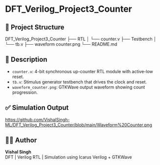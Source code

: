 # DFT_Verilog_Project3_Counter

## 📁 Project Structure
DFT_Verilog_Project3_Counter
├── RTL
│   └── counter.v
├── Testbench
│   └── tb.v
├── waveform counter.png
└── README.md
## 📄 Description

- `counter.v`: 4-bit synchronous up-counter RTL module with active-low reset.  
- `tb.v`: Stimulus generator testbench that drives the clock and reset.  
- `waveform_counter.png`: GTKWave output waveform showing count progression.

## ✅ Simulation Output

https://github.com/VishalSingh-ML/DFT_Verilog_Project3_Counter/blob/main/Waveform%20Counter.png

## 👨‍💻 Author
**Vishal Singh**  
DFT | Verilog RTL | Simulation using Icarus Verilog + GTKWave
